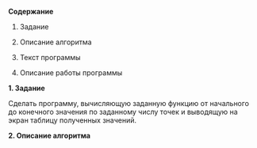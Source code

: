 __Содержание__

1. Задание

2. Описание алгоритма

3. Текст программы

4. Описание работы программы



__1. Задание__

Сделать программу, вычисляющую заданную функцию от начального до конечного значения по заданному числу точек и выводящую на экран таблицу полученных значений.

__2. Описание алгоритма__
